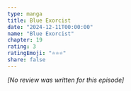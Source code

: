 ```yaml
---
type: manga
title: Blue Exorcist
date: "2024-12-11T00:00:00"
name: "Blue Exorcist"
chapter: 19
rating: 3
ratingEmoji: "⭐️⭐️⭐️"
share: false
---
```


_[No review was written for this episode]_
